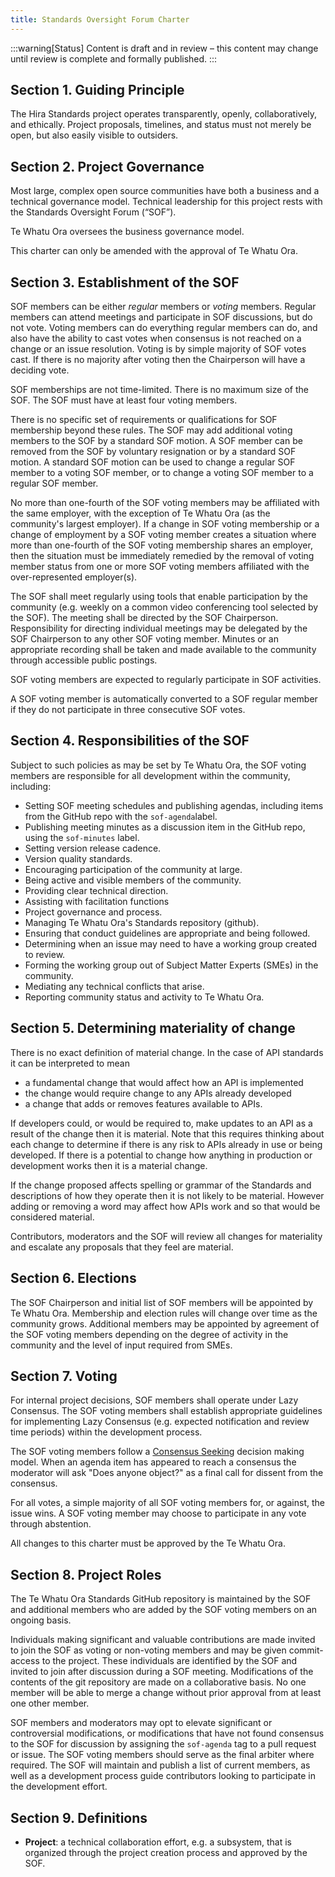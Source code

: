 ```yaml
---
title: Standards Oversight Forum Charter
---
```


:::warning[Status]
Content is draft and in review – this content may change until review is complete and formally published.
:::

## Section 1. Guiding Principle

The Hira Standards project operates transparently, openly, collaboratively, and ethically. Project proposals, timelines, and status must not merely be open, but also easily visible to outsiders.

## Section 2. Project Governance

Most large, complex open source communities have both a business and a technical governance model. Technical leadership for this project
rests with the Standards Oversight Forum (“SOF”).

Te Whatu Ora oversees the business governance model.

This charter can only be amended with the approval of Te Whatu Ora.

## Section 3. Establishment of the SOF

SOF members can be either _regular_ members or _voting_ members. Regular members can attend meetings and participate in SOF discussions, but do not
vote. Voting members can do everything regular members can do, and also have the ability to cast votes when consensus is not reached on a change or an issue resolution. Voting is by simple majority of SOF votes cast. If there is no majority after voting then the Chairperson will have a deciding vote.

SOF memberships are not time-limited. There is no maximum size of the SOF. The SOF must have at least four voting members.

There is no specific set of requirements or qualifications for SOF membership beyond these rules. The SOF may add additional voting members to the SOF by a standard SOF motion. A SOF member can be removed from the SOF by voluntary resignation or by a standard SOF motion. A standard SOF motion can be used to change a regular SOF member to a voting SOF member, or to change a voting SOF member to a regular SOF member.

No more than one-fourth of the SOF voting members may be affiliated with the same employer, with the exception of Te Whatu Ora (as the community's largest employer). If a change in SOF voting membership or a change of employment by a SOF voting member creates a situation where more than one-fourth of the SOF voting membership shares an employer, then the situation must be immediately remedied by the removal of voting member status from one or more SOF voting members affiliated with the over-represented employer(s).

The SOF shall meet regularly using tools that enable participation by the community (e.g. weekly on a common video conferencing tool selected by the SOF). The meeting shall be directed by the SOF Chairperson. Responsibility for directing individual meetings may be delegated by the SOF Chairperson to any other SOF voting member. Minutes or an appropriate recording shall be taken and made available to the community through accessible public postings.

SOF voting members are expected to regularly participate in SOF activities.

A SOF voting member is automatically converted to a SOF regular member if they do not participate in three consecutive SOF votes.

## Section 4. Responsibilities of the SOF

Subject to such policies as may be set by Te Whatu Ora, the SOF voting members are responsible for all development within the community, including:

- Setting SOF meeting schedules and publishing agendas, including items from the GitHub repo with the `sof-agenda`label.
- Publishing meeting minutes as a discussion item in the GitHub repo, using the `sof-minutes` label.
- Setting version release cadence.
- Version quality standards.
- Encouraging participation of the community at large.
- Being active and visible members of the community.
- Providing clear technical direction.
- Assisting with facilitation functions
- Project governance and process.
- Managing Te Whatu Ora's Standards repository (github).
- Ensuring that conduct guidelines are appropriate and being followed.
- Determining when an issue may need to have a working group created to review.
- Forming the working group out of Subject Matter Experts (SMEs) in the community.
- Mediating any technical conflicts that arise.
- Reporting community status and activity to Te Whatu Ora.

## Section 5. Determining materiality of change

There is no exact definition of material change. In the case of API standards it can be interpreted to mean

- a fundamental change that would affect how an API is implemented
- the change would require change to any APIs already developed
- a change that adds or removes features available to APIs.

If developers could, or would be required to, make updates to an API as a result of the change then it is material. Note that this requires thinking about each change to determine if there is any risk to APIs already in use or being developed. If there is a potential to change how anything in production or development works then it is a material change.

If the change proposed affects spelling or grammar of the Standards and descriptions of how they operate then it is not likely to be material. However adding or removing a word may affect how APIs work and so that would be considered material.

Contributors, moderators and the SOF will review all changes for materiality and escalate any proposals that they feel are material.

## Section 6. Elections

The SOF Chairperson and initial list of SOF members will be appointed by Te Whatu Ora. Membership and election rules will change over time as the community grows. Additional members may be appointed by agreement of the SOF voting members depending on the degree of activity in the community and the level of input required from SMEs.

## Section 7. Voting

For internal project decisions, SOF members shall operate under Lazy Consensus. The SOF voting members shall establish appropriate guidelines for implementing Lazy Consensus (e.g. expected notification and review time periods) within the development process.

The SOF voting members follow a [Consensus Seeking][] decision making model. When an agenda item has appeared to reach a consensus the moderator will ask "Does anyone object?" as a final call for dissent from the consensus.

For all votes, a simple majority of all SOF voting members for, or against, the issue wins. A SOF voting member may choose to participate in any vote through abstention.

All changes to this charter must be approved by the Te Whatu Ora.

## Section 8. Project Roles

The Te Whatu Ora Standards GitHub repository is maintained by the SOF and additional members who are added by the SOF voting members on an ongoing basis.

Individuals making significant and valuable contributions are made invited to join the SOF as voting or non-voting members and may be given commit-access to the project. These individuals are identified by the SOF and invited to join after discussion during a SOF meeting. Modifications of the contents of the git repository are made on a collaborative basis. No one member will be able to merge a change without prior approval from at least one other member.

SOF members and moderators may opt to elevate significant or controversial modifications, or modifications that have not found consensus to the SOF for discussion by assigning the `sof-agenda` tag to a pull request or issue. The SOF voting members should serve as the final arbiter where required.
The SOF will maintain and publish a list of current members, as well as a development process guide contributors looking to participate in the development effort.

## Section 9. Definitions

- **Project**: a technical collaboration effort, e.g. a subsystem, that
  is organized through the project creation process and approved by the
  SOF.

[Consensus Seeking]: https://en.wikipedia.org/wiki/Consensus-seeking_decision-making
